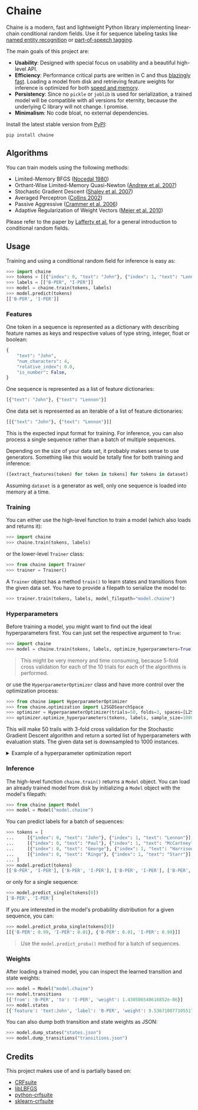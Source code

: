 # Chaine

Chaine is a modern, fast and lightweight Python library implementing linear-chain conditional random fields. Use it for sequence labeling tasks like [named entity recognition](https://en.wikipedia.org/wiki/Named-entity_recognition) or [part-of-speech tagging](https://en.wikipedia.org/wiki/Part-of-speech_tagging).

The main goals of this project are:

- **Usability**: Designed with special focus on usability and a beautiful high-level API.
- **Efficiency**: Performance critical parts are written in C and thus [blazingly fast](http://www.chokkan.org/software/crfsuite/benchmark.html). Loading a model from disk and retrieving feature weights for inference is optimized for both [speed and memory](http://www.chokkan.org/software/cqdb/).
- **Persistency**: Since no `pickle` or `joblib` is used for serialization, a trained model will be compatible with all versions for eternity, because the underlying C library will not change. I promise.
- **Minimalism**: No code bloat, no external dependencies.

Install the latest stable version from [PyPI](https://pypi.org/project/chaine):

```
pip install chaine
```

## Algorithms

You can train models using the following methods:

- Limited-Memory BFGS ([Nocedal 1980](https://www.jstor.org/stable/2006193))
- Orthant-Wise Limited-Memory Quasi-Newton ([Andrew et al. 2007](https://www.microsoft.com/en-us/research/publication/scalable-training-of-l1-regularized-log-linear-models/))
- Stochastic Gradient Descent ([Shalev et al. 2007](https://www.google.com/url?q=https://www.cs.huji.ac.il/~shais/papers/ShalevSiSr07.pdf))
- Averaged Perceptron ([Collins 2002](https://aclanthology.org/W02-1001.pdf))
- Passive Aggressive ([Crammer et al. 2006](https://jmlr.csail.mit.edu/papers/v7/crammer06a.html))
- Adaptive Regularization of Weight Vectors ([Mejer et al. 2010](https://aclanthology.org/D10-1095.pdf))

Please refer to the paper by [Lafferty et al.](https://repository.upenn.edu/cgi/viewcontent.cgi?article=1162&context=cis_papers) for a general introduction to conditional random fields.

## Usage

Training and using a conditional random field for inference is easy as:

```python
>>> import chaine
>>> tokens = [[{"index": 0, "text": "John"}, {"index": 1, "text": "Lennon"}]]
>>> labels = [["B-PER", "I-PER"]]
>>> model = chaine.train(tokens, labels)
>>> model.predict(tokens)
[['B-PER', 'I-PER']]
```

### Features

One token in a sequence is represented as a dictionary with describing feature names as keys and respective values of type string, integer, float or boolean:

```python
{
    "text": "John",
    "num_characters": 4,
    "relative_index": 0.0,
    "is_number": False,
}
```

One sequence is represented as a list of feature dictionaries:

```python
[{"text": "John"}, {"text": "Lennon"}]
```

One data set is represented as an iterable of a list of feature dictionaries:

```python
[[{"text": "John"}, {"text": "Lennon"}]]
```

This is the expected input format for training. For inference, you can also process a single sequence rather than a batch of multiple sequences.

Depending on the size of your data set, it probably makes sense to use generators. Something like this would be totally fine for both training and inference:

```python
([extract_features(token) for token in tokens] for tokens in dataset)
```

Assuming `dataset` is a generator as well, only one sequence is loaded into memory at a time.

### Training

You can either use the high-level function to train a model (which also loads and returns it):

```python
>>> import chaine
>>> chaine.train(tokens, labels)
```

or the lower-level `Trainer` class:

```python
>>> from chaine import Trainer
>>> trainer = Trainer()
```

A `Trainer` object has a method `train()` to learn states and transitions from the given data set. You have to provide a filepath to serialize the model to:

```python
>>> trainer.train(tokens, labels, model_filepath="model.chaine")
```

### Hyperparameters

Before training a model, you might want to find out the ideal hyperparameters first. You can just set the respective argument to `True`:

```python
>>> import chaine
>>> model = chaine.train(tokens, labels, optimize_hyperparameters=True)
```

> This might be very memory and time consuming, because 5-fold cross validation for each of the 10 trials for each of the algorithms is performed.

or use the `HyperparameterOptimizer` class and have more control over the optimization process:

```python
>>> from chaine import HyperparameterOptimizer
>>> from chaine.optimization import L2SGDSearchSpace
>>> optimizer = HyperparameterOptimizer(trials=50, folds=3, spaces=[L2SGDSearchSpace()])
>>> optimizer.optimize_hyperparameters(tokens, labels, sample_size=1000)
```

This will make 50 trails with 3-fold cross validation for the Stochastic Gradient Descent algorithm and return a sorted list of hyperparameters with evaluation stats. The given data set is downsampled to 1000 instances.

<details>
<summary>Example of a hyperparameter optimization report</summary>

```json
[
    {
        "hyperparameters": {
            "algorithm": "lbfgs",
            "min_freq": 0,
            "all_possible_states": true,
            "all_possible_transitions": true,
            "num_memories": 8,
            "c1": 0.9,
            "c2": 0.31,
            "epsilon": 0.00011,
            "period": 17,
            "delta": 0.00051,
            "linesearch": "Backtracking",
            "max_linesearch": 31
        },
        "stats": {
            "mean_precision": 0.4490952380952381,
            "stdev_precision": 0.16497993418839532,
            "mean_recall": 0.4554858934169279,
            "stdev_recall": 0.20082402876210334,
            "mean_f1": 0.45041435392087253,
            "stdev_f1": 0.17914435056760908,
            "mean_time": 0.3920876979827881,
            "stdev_time": 0.0390961164333519
        }
    },
    {
        "hyperparameters": {
            "algorithm": "lbfgs",
            "min_freq": 5,
            "all_possible_states": true,
            "all_possible_transitions": false,
            "num_memories": 9,
            "c1": 1.74,
            "c2": 0.09,
            "epsilon": 0.0008600000000000001,
            "period": 1,
            "delta": 0.00045000000000000004,
            "linesearch": "StrongBacktracking",
            "max_linesearch": 34
        },
        "stats": {
            "mean_precision": 0.4344436335328176,
            "stdev_precision": 0.15542689556199216,
            "mean_recall": 0.4385174258109041,
            "stdev_recall": 0.19873733310765845,
            "mean_f1": 0.43386496201052716,
            "stdev_f1": 0.17225578421967264,
            "mean_time": 0.12209572792053222,
            "stdev_time": 0.0236177196325414
        }
    },
    {
        "hyperparameters": {
            "algorithm": "lbfgs",
            "min_freq": 2,
            "all_possible_states": true,
            "all_possible_transitions": true,
            "num_memories": 1,
            "c1": 0.91,
            "c2": 0.4,
            "epsilon": 0.0008400000000000001,
            "period": 13,
            "delta": 0.00018,
            "linesearch": "MoreThuente",
            "max_linesearch": 43
        },
        "stats": {
            "mean_precision": 0.41963433149859447,
            "stdev_precision": 0.16363544501259455,
            "mean_recall": 0.4331173486012196,
            "stdev_recall": 0.21344965207006913,
            "mean_f1": 0.422038027332145,
            "stdev_f1": 0.18245844823319127,
            "mean_time": 0.2586916446685791,
            "stdev_time": 0.04341208573100539
        }
    },
    {
        "hyperparameters": {
            "algorithm": "l2sgd",
            "min_freq": 5,
            "all_possible_states": true,
            "all_possible_transitions": true,
            "c2": 1.68,
            "period": 2,
            "delta": 0.00047000000000000004,
            "calibration_eta": 0.0006900000000000001,
            "calibration_rate": 2.9000000000000004,
            "calibration_samples": 1400,
            "calibration_candidates": 25,
            "calibration_max_trials": 23
        },
        "stats": {
            "mean_precision": 0.2571428571428571,
            "stdev_precision": 0.43330716823151716,
            "mean_recall": 0.01,
            "stdev_recall": 0.022360679774997897,
            "mean_f1": 0.01702127659574468,
            "stdev_f1": 0.038060731531911314,
            "mean_time": 0.15442829132080077,
            "stdev_time": 0.051750737506044905
        }
    }
]
```
</details>

### Inference

The high-level function `chaine.train()` returns a `Model` object. You can load an already trained model from disk by initializing a `Model` object with the model's filepath:

```python
>>> from chaine import Model
>>> model = Model("model.chaine")
```

You can predict labels for a batch of sequences:

```python
>>> tokens = [
...     [{"index": 0, "text": "John"}, {"index": 1, "text": "Lennon"}],
...     [{"index": 0, "text": "Paul"}, {"index": 1, "text": "McCartney"}],
...     [{"index": 0, "text": "George"}, {"index": 1, "text": "Harrison"}],
...     [{"index": 0, "text": "Ringo"}, {"index": 1, "text": "Starr"}]
... ]
>>> model.predict(tokens)
[['B-PER', 'I-PER'], ['B-PER', 'I-PER'], ['B-PER', 'I-PER'], ['B-PER', 'I-PER']]
```

or only for a single sequence:

```python
>>> model.predict_single(tokens[0])
['B-PER', 'I-PER']
```

If you are interested in the model's probability distribution for a given sequence, you can:

```python
>>> model.predict_proba_single(tokens[0])
[[{'B-PER': 0.99, 'I-PER': 0.01}, {'B-PER': 0.01, 'I-PER': 0.99}]]
```

> Use the `model.predict_proba()` method for a batch of sequences.

### Weights

After loading a trained model, you can inspect the learned transition and state weights:

```python
>>> model = Model("model.chaine")
>>> model.transitions
[{'from': 'B-PER', 'to': 'I-PER', 'weight': 1.430506540616852e-06}]
>>> model.states
[{'feature': 'text:John', 'label': 'B-PER', 'weight': 9.536710877105517e-07}, ...]
```

You can also dump both transition and state weights as JSON:

```python
>>> model.dump_states("states.json")
>>> model.dump_transitions("transitions.json")
```

## Credits

This project makes use of and is partially based on:

- [CRFsuite](https://github.com/chokkan/crfsuite)
- [libLBFGS](https://github.com/chokkan/liblbfgs)
- [python-crfsuite](https://github.com/scrapinghub/python-crfsuite)
- [sklearn-crfsuite](https://github.com/TeamHG-Memex/sklearn-crfsuite)
